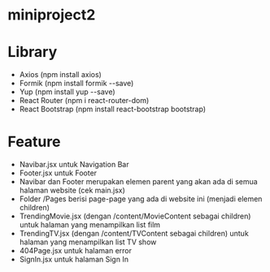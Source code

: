 # miniproject2

# Library
- Axios (npm install axios)
- Formik (npm install formik --save)
- Yup (npm install yup --save)
- React Router (npm i react-router-dom)
- React Bootstrap (npm install react-bootstrap bootstrap)

# Feature
- Navibar.jsx untuk Navigation Bar
- Footer.jsx untuk Footer
- Navibar dan Footer merupakan elemen parent yang akan ada di semua halaman website (cek main.jsx)
- Folder /Pages berisi page-page yang ada di website ini (menjadi elemen children)
- TrendingMovie.jsx (dengan /content/MovieContent sebagai children) untuk halaman yang menampilkan list film
- TrendingTV.jsx (dengan /content/TVContent sebagai children) untuk halaman yang menampilkan list TV show
- 404Page.jsx untuk halaman error
- SignIn.jsx untuk halaman Sign In